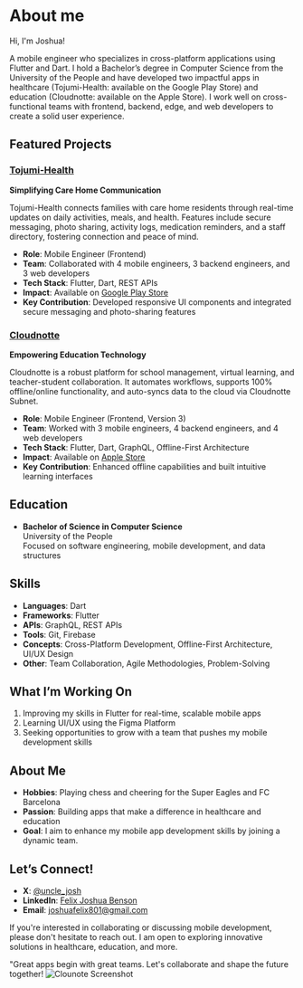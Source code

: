# About me

Hi, I'm Joshua! 

A mobile engineer who specializes in cross-platform applications using Flutter and Dart. I hold a Bachelor’s degree in Computer Science from the University of the People and have developed two impactful apps in healthcare (Tojumi-Health: available on the Google Play Store) and education (Cloudnotte: available on the Apple Store). I work well on cross-functional teams with frontend, backend, edge, and web developers to create a solid user experience.

## Featured Projects

### [Tojumi-Health](https://play.google.com/store/apps/details?id=com.tojumi.tojumi_health_app&hl=en-US)
**Simplifying Care Home Communication**

Tojumi-Health connects families with care home residents through real-time updates on daily activities, meals, and health. Features include secure messaging, photo sharing, activity logs, medication reminders, and a staff directory, fostering connection and peace of mind.

- **Role**: Mobile Engineer (Frontend)
- **Team**: Collaborated with 4 mobile engineers, 3 backend engineers, and 3 web developers
- **Tech Stack**: Flutter, Dart, REST APIs
- **Impact**: Available on [Google Play Store](https://play.google.com/store/apps/details?id=com.tojumi.tojumi_health_app&hl=en-US)
- **Key Contribution**: Developed responsive UI components and integrated secure messaging and photo-sharing features

### [Cloudnotte](https://apps.apple.com/ng/app/cloudnotte/id6744467652)
**Empowering Education Technology**

Cloudnotte is a robust platform for school management, virtual learning, and teacher-student collaboration. It automates workflows, supports 100% offline/online functionality, and auto-syncs data to the cloud via Cloudnotte Subnet.

- **Role**: Mobile Engineer (Frontend, Version 3)
- **Team**: Worked with 3 mobile engineers, 4 backend engineers, and 4 web developers
- **Tech Stack**: Flutter, Dart, GraphQL, Offline-First Architecture
- **Impact**: Available on [Apple Store](https://play.google.com/store/apps/details?id=app.cloudnotte&hl=en-US)
- **Key Contribution**: Enhanced offline capabilities and built intuitive learning interfaces

## Education

- **Bachelor of Science in Computer Science**  
  University of the People  
  Focused on software engineering, mobile development, and data structures

## Skills

- **Languages**: Dart
- **Frameworks**: Flutter
- **APIs**: GraphQL, REST APIs
- **Tools**: Git, Firebase
- **Concepts**: Cross-Platform Development, Offline-First Architecture, UI/UX Design
- **Other**: Team Collaboration, Agile Methodologies, Problem-Solving

## What I’m Working On

1. Improving my skills in Flutter for real-time, scalable mobile apps
2. Learning UI/UX using the Figma Platform 
3. Seeking opportunities to grow with a team that pushes my mobile development skills

## About Me

- **Hobbies**: Playing chess and cheering for the Super Eagles and FC Barcelona
- **Passion**: Building apps that make a difference in healthcare and education
- **Goal**: I aim to enhance my mobile app development skills by joining a dynamic team.

## Let’s Connect!

- **X**: [@uncle_josh](https://x.com/uncle_josh)
- **LinkedIn**: [Felix Joshua Benson](https://linkedin.com/in/felix-joshua-benson-2a9547146/)
- **Email**: [joshuafelix801@gmail.com](mailto:joshuafelix801@gmail.com)

If you're interested in collaborating or discussing mobile development, please don't hesitate to reach out. I am open to exploring innovative solutions in healthcare, education, and more.

"Great apps begin with great teams. Let's collaborate and shape the future together!
![Clounote Screenshot](https://github.com/user-attachments/assets/e2801587-6197-4637-b3a4-3e8d2bd04ddc)
